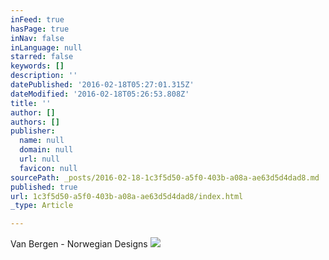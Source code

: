 ```yaml
---
inFeed: true
hasPage: true
inNav: false
inLanguage: null
starred: false
keywords: []
description: ''
datePublished: '2016-02-18T05:27:01.315Z'
dateModified: '2016-02-18T05:26:53.808Z'
title: ''
author: []
authors: []
publisher:
  name: null
  domain: null
  url: null
  favicon: null
sourcePath: _posts/2016-02-18-1c3f5d50-a5f0-403b-a08a-ae63d5d4dad8.md
published: true
url: 1c3f5d50-a5f0-403b-a08a-ae63d5d4dad8/index.html
_type: Article

---
```

Van Bergen - Norwegian Designs ![](https://the-grid-user-content.s3-us-west-2.amazonaws.com/209e90ef-e1c4-47c1-a8c6-815e159a1441.png)